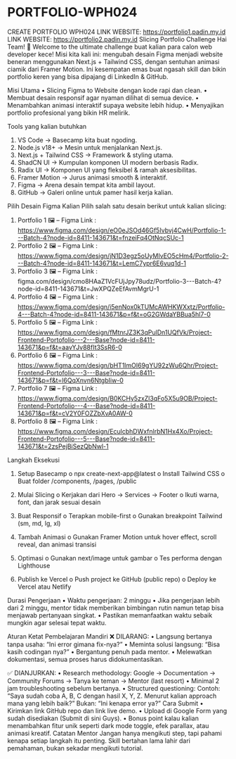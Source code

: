 # PORTFOLIO-WPH024
CREATE PORTFOLIO WPH024
LINK WEBSITE: https://portfolio1.padin.my.id
LINK WEBSITE: https://portfolio2.padin.my.id
Slicing Portfolio Challenge
Hai Team! 👋
Welcome to the ultimate challenge buat kalian para calon web developer kece!
Misi kita kali ini: mengubah desain Figma menjadi website beneran menggunakan Next.js +
Tailwind CSS, dengan sentuhan animasi ciamik dari Framer Motion.
Ini kesempatan emas buat ngasah skill dan bikin portfolio keren yang bisa dipajang di LinkedIn
& GitHub.

Misi Utama
• Slicing Figma to Website dengan kode rapi dan clean.
• Membuat desain responsif agar nyaman dilihat di semua device.
• Menambahkan animasi interaktif supaya website lebih hidup.
• Menyajikan portfolio profesional yang bikin HR melirik.

Tools yang kalian butuhkan
1. VS Code → Basecamp kita buat ngoding.
2. Node.js v18+ → Mesin untuk menjalankan Next.js.
3. Next.js + Tailwind CSS → Framework & styling utama.
4. ShadCN UI → Kumpulan komponen UI modern berbasis Radix.
5. Radix UI → Komponen UI yang fleksibel & ramah aksesibilitas.
6. Framer Motion → Jurus animasi smooth & interaktif.
7. Figma → Arena desain tempat kita ambil layout.
8. GitHub → Galeri online untuk pamer hasil kerja kalian.
   
Pilih Desain Figma Kalian
Pilih salah satu desain berikut untuk kalian slicing:

1. Portfolio 1 🖼 – Figma Link  : https://www.figma.com/design/eO0eJSOd46Gf5Ivbvj4CwH/Portfolio-1---Batch-4?node-id=8411-143671&t=fnzeiFq4OtNqcSUc-1
2. Portfolio 2 🖼 – Figma Link  : https://www.figma.com/design/jN1D3egz5oUyMIvEO5cHm4/Portfolio-2---Batch-4?node-id=8411-143671&t=LemC7ypr6E6vuq1d-1
3. Portfolio 3 🖼 – Figma Link  : figma.com/design/cmo8HAaZ1VcFUjJpy78udz/Portfolio-3---Batch-4?node-id=8411-143671&t=JwXPQZeEfAvmMgrU-1
4. Portfolio 4 🖼 – Figma Link  : https://www.figma.com/design/i5enNox0kTUMcAWHKWXxtz/Portfolio-4---Batch-4?node-id=8411-143671&p=f&t=oG2GWdaYBBua5hl7-0
5. Portfolio 5 🖼 – Figma Link  : https://www.figma.com/design/fMtnrJZ3K3qPulDn1UQfVk/Project-Frontend-Portofolio---2---Base?node-id=8411-143671&p=f&t=aavYJv88fIt3SsR6-0
6. Portfolio 6 🖼 – Figma Link  : https://www.figma.com/design/bHT1lmOI69gYU92zWu6Qhr/Project-Frontend-Portofolio---3---Base?node-id=8411-143671&p=f&t=l6QqXnvn6NtgbIiw-0
7. Portfolio 7 🖼 – Figma Link  : https://www.figma.com/design/B0KCHy5zxZl3qFo5X5u9OB/Project-Frontend-Portofolio---4---Base?node-id=8411-143671&p=f&t=cV2Y0FOZZbXvA0AW-0
8. Portfolio 8 🖼 – Figma Link  : https://www.figma.com/design/EculcbhDWxfnlrbN1Hx4Xo/Project-Frontend-Portofolio---5---Base?node-id=8411-143671&t=2zsPejBiSezQbNwl-1
   
Langkah Eksekusi
1. Setup Basecamp
o npx create-next-app@latest
o Install Tailwind CSS
o Buat folder /components, /pages, /public

3. Mulai Slicing
o Kerjakan dari Hero → Services → Footer
o Ikuti warna, font, dan jarak sesuai desain

5. Buat Responsif
o Terapkan mobile-first
o Gunakan breakpoint Tailwind (sm, md, lg, xl)

7. Tambah Animasi
o Gunakan Framer Motion untuk hover effect, scroll reveal, dan animasi transisi

8. Optimasi
o Gunakan next/image untuk gambar
o Tes performa dengan Lighthouse

9. Publish ke Vercel
o Push project ke GitHub (public repo)
o Deploy ke Vercel atau Netlify

Durasi Pengerjaan
• Waktu pengerjaan: 2 minggu
• Jika pengerjaan lebih dari 2 minggu, mentor tidak memberikan bimbingan rutin
namun tetap bisa menjawab pertanyaan singkat.
• Pastikan memanfaatkan waktu sebaik mungkin agar selesai tepat waktu.

Aturan Ketat Pembelajaran Mandiri
❌ DILARANG:
• Langsung bertanya tanpa usaha: “Ini error gimana fix-nya?”
• Meminta solusi langsung: “Bisa kasih codingan nya?”
• Bergantung penuh pada mentor.
• Melewatkan dokumentasi, semua proses harus didokumentasikan.

✅ DIANJURKAN:
• Research methodology:
Google → Documentation → Community Forums → Tanya ke teman → Mentor (last
resort)
• Minimal 2 jam troubleshooting sebelum bertanya.
• Structured questioning:
Contoh:
“Saya sudah coba A, B, C dengan hasil X, Y, Z. Menurut kalian approach mana yang
lebih baik?”
Bukan:
“Ini kenapa error ya?”
Cara Submit
• Kirimkan link GitHub repo dan link live demo.
• Upload di Google Form yang sudah disediakan (Submit di sini Guys).
• Bonus point kalau kalian menambahkan fitur unik seperti dark mode toggle, efek
parallax, atau animasi kreatif.
Catatan Mentor
Jangan hanya mengikuti step, tapi pahami kenapa setiap langkah itu penting.
Skill bertahan lama lahir dari pemahaman, bukan sekadar mengikuti tutorial.
